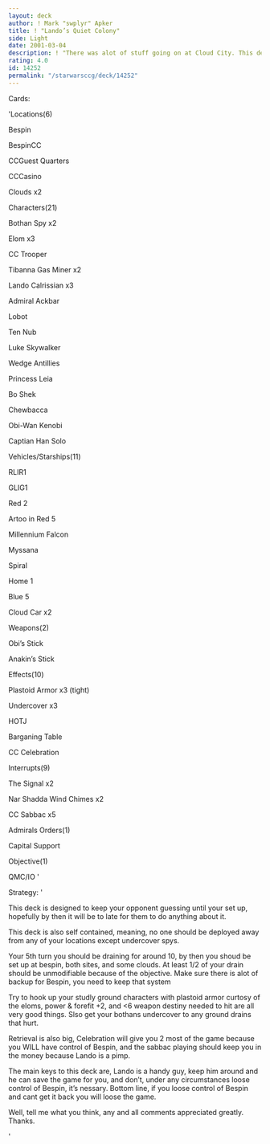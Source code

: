 ```yaml
---
layout: deck
author: ! Mark "swplyr" Apker
title: ! "Lando’s Quiet Colony"
side: Light
date: 2001-03-04
description: ! "There was alot of stuff going on at Cloud City. This deck uses Cloud drain, and sabbac."
rating: 4.0
id: 14252
permalink: "/starwarsccg/deck/14252"
---
```

Cards: 

'Locations(6)

Bespin

BespinCC

CCGuest Quarters

CCCasino

Clouds x2


Characters(21)

Bothan Spy x2

Elom x3

CC Trooper

Tibanna Gas Miner x2

Lando Calrissian x3

Admiral Ackbar

Lobot

Ten Nub

Luke Skywalker

Wedge Antillies

Princess Leia

Bo Shek

Chewbacca

Obi-Wan Kenobi

Captian Han Solo


Vehicles/Starships(11)

RLIR1

GLIG1

Red 2

Artoo in Red 5

Millennium Falcon

Myssana

Spiral

Home 1

Blue 5

Cloud Car x2


Weapons(2)

Obi’s Stick

Anakin’s Stick


Effects(10)

Plastoid Armor x3 (tight)

Undercover x3

HOTJ

Barganing Table

CC Celebration


Interrupts(9)

The Signal x2

Nar Shadda Wind Chimes x2

CC Sabbac x5


Admirals Orders(1)

Capital Support


Objective(1)

QMC/IO '

Strategy: '

This deck is designed to keep your opponent guessing until your set up, hopefully by then it will be to late for them to do anything about it.


This deck is also self contained, meaning, no one should be deployed away from any of your locations except undercover spys.


Your 5th turn you should be draining for around 10, by then you shoud be set up at bespin, both sites, and some clouds. At least 1/2 of your drain should be unmodifiable because of the objective. Make sure there is alot of backup for Bespin, you need to keep that system


Try to hook up your studly ground characters with plastoid armor curtosy of the eloms, power & forefit +2, and <6 weapon destiny needed to hit are all very good things. Slso get your bothans undercover to any ground drains that hurt. 


Retrieval is also big, Celebration will give you 2 most of the game because you WILL have control of Bespin, and the sabbac playing should keep you in the money because Lando is a pimp.


The main keys to this deck are, Lando is a handy guy, keep him around and he can save the game for you, and don’t, under any circumstances loose control of Bespin, it’s nessary. Bottom line, if you loose control of Bespin and cant get it back you will loose the game.


Well, tell me what you think, any and all comments appreciated greatly. Thanks.

'
